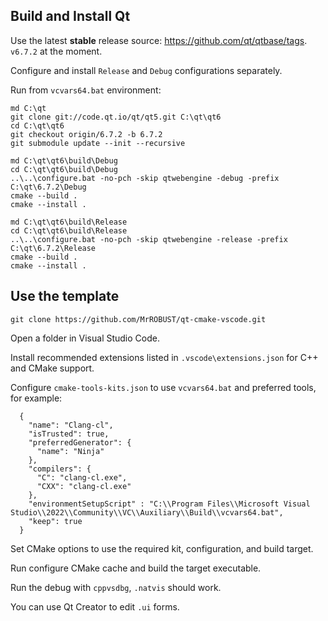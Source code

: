 ﻿Build and Install Qt
--------------------

Use the latest **stable** release source: https://github.com/qt/qtbase/tags. `v6.7.2` at the moment.

Configure and install `Release` and `Debug` configurations separately.

Run from `vcvars64.bat` environment:

```
md C:\qt
git clone git://code.qt.io/qt/qt5.git C:\qt\qt6
cd C:\qt\qt6
git checkout origin/6.7.2 -b 6.7.2
git submodule update --init --recursive

md C:\qt\qt6\build\Debug
cd C:\qt\qt6\build\Debug
..\..\configure.bat -no-pch -skip qtwebengine -debug -prefix C:\qt\6.7.2\Debug
cmake --build .
cmake --install .

md C:\qt\qt6\build\Release
cd C:\qt\qt6\build\Release
..\..\configure.bat -no-pch -skip qtwebengine -release -prefix C:\qt\6.7.2\Release
cmake --build .
cmake --install .
```

Use the template
----------------

`git clone https://github.com/MrROBUST/qt-cmake-vscode.git`

Open a folder in Visual Studio Code.

Install recommended extensions listed in `.vscode\extensions.json` for C++ and CMake support.

Configure `cmake-tools-kits.json` to use `vcvars64.bat` and preferred tools, for example:

```
  {
    "name": "Clang-cl",
    "isTrusted": true,
    "preferredGenerator": {
      "name": "Ninja"
    },
    "compilers": {
      "C": "clang-cl.exe",
      "CXX": "clang-cl.exe"
    },
    "environmentSetupScript" : "C:\\Program Files\\Microsoft Visual Studio\\2022\\Community\\VC\\Auxiliary\\Build\\vcvars64.bat",
    "keep": true
  }
```

Set CMake options to use the required kit, configuration, and build target.

Run configure CMake cache and build the target executable.

Run the debug with `cppvsdbg`, `.natvis` should work.

You can use Qt Creator to edit `.ui` forms.
